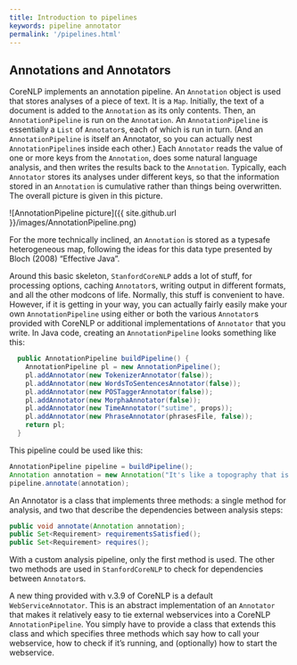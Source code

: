 ```yaml
---
title: Introduction to pipelines
keywords: pipeline annotator
permalink: '/pipelines.html'
---
```


## Annotations and Annotators

CoreNLP implements an annotation pipeline. An `Annotation` object is used that stores analyses of a piece of text. It is a `Map`. Initially, the text of a document is added to the `Annotation` as its only contents. Then, an `AnnotationPipeline` is run on the `Annotation`. An `AnnotationPipeline` is essentially a `List` of `Annotator`s, each of which is run in turn. (And an `AnnotationPipeline` is itself an Annotator, so you can actually nest `AnnotationPipeline`s inside each other.) Each `Annotator` reads the value of one or more keys from the `Annotation`, does some natural language analysis, and then writes the results back to the `Annotation`. Typically, each `Annotator` stores its analyses under different keys, so that the information stored in an `Annotation` is cumulative rather than things being overwritten. The overall picture is given in this picture.

![AnnotationPipeline picture]({{ site.github.url }}/images/AnnotationPipeline.png)

For the more technically inclined, an `Annotation` is stored as a typesafe heterogeneous map, following the ideas for this data
type presented by Bloch (2008) “Effective Java”.

Around this basic skeleton, `StanfordCoreNLP` adds a lot of stuff, for processing options, caching `Annotator`s, writing output in different formats, and all the other modcons of life. Normally, this stuff is convenient to have. However, if it is getting in your way, you can actually fairly easily make your own `AnnotationPipeline` using either or both the various `Annotator`s provided with CoreNLP or additional implementations of `Annotator` that you write. In Java code, creating an `AnnotationPipeline` looks something like this:

```java
  public AnnotationPipeline buildPipeline() {
    AnnotationPipeline pl = new AnnotationPipeline();
    pl.addAnnotator(new TokenizerAnnotator(false));
    pl.addAnnotator(new WordsToSentencesAnnotator(false));
    pl.addAnnotator(new POSTaggerAnnotator(false));
    pl.addAnnotator(new MorphaAnnotator(false));
    pl.addAnnotator(new TimeAnnotator("sutime", props));
    pl.addAnnotator(new PhraseAnnotator(phrasesFile, false));
    return pl;
  }
  ```

This pipeline could be used like this:

```java
AnnotationPipeline pipeline = buildPipeline();
Annotation annotation = new Annotation("It's like a topography that is made from cartography of me.");
pipeline.annotate(annotation);
```

An Annotator
is a class that implements three methods: a single
method for analysis, and two that describe the
dependencies between analysis steps:

```java
public void annotate(Annotation annotation);
public Set<Requirement> requirementsSatisfied();
public Set<Requirement> requires();
```

With a custom analysis pipeline, only the first method is used. The other two methods are used in `StanfordCoreNLP` to check for dependencies between `Annotator`s.

A new thing provided with v.3.9 of CoreNLP is a default `WebServiceAnnotator`. This is an abstract implementation of an `Annotator` that makes it relatively easy to tie external webservices into a CoreNLP `AnnotationPipeline`. You simply have to provide a class that extends this class and which specifies three methods which say how to call your webservice, how to check if it’s running, and (optionally) how to start the webservice.
